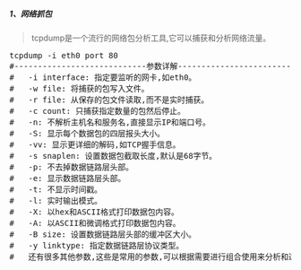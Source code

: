 ##### 1、网络抓包

>tcpdump是一个流行的网络包分析工具,它可以捕获和分析网络流量。
<pre class="prettyprint lang-s">
tcpdump -i eth0 port 80
#----------------------------参数详解----------------------------
#	-i interface: 指定要监听的网卡,如eth0。
#	-w file: 将捕获的包写入文件。
#	-r file: 从保存的包文件读取,而不是实时捕获。
#	-c count: 只捕获指定数量的包然后停止。
#	-n: 不解析主机名和服务名,直接显示IP和端口号。
#	-S: 显示每个数据包的四层报头大小。
#	-vv: 显示更详细的解码,如TCP握手信息。
#	-s snaplen: 设置数据包截取长度,默认是68字节。
#	-p: 不去掉数据链路层头部。
#	-e: 显示数据链路层头部。
#	-t: 不显示时间戳。
#	-l: 实时输出模式。
#	-X: 以hex和ASCII格式打印数据包内容。
#	-A: 以ASCII和微调格式打印数据包内容。
#	-B size: 设置数据链路层头部的缓冲区大小。
#	-y linktype: 指定数据链路层协议类型。
#	还有很多其他参数,这些是常用的参数,可以根据需要进行组合使用来分析和过滤特定的数据包。
</pre>